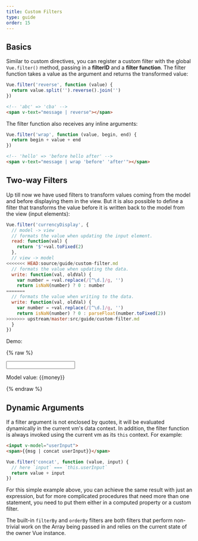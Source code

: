 ```yaml
---
title: Custom Filters
type: guide
order: 15
---
```


## Basics

Similar to custom directives, you can register a custom filter with the global `Vue.filter()` method, passing in a **filterID** and a **filter function**. The filter function takes a value as the argument and returns the transformed value:

``` js
Vue.filter('reverse', function (value) {
  return value.split('').reverse().join('')
})
```

``` html
<!-- 'abc' => 'cba' -->
<span v-text="message | reverse"></span>
```

The filter function also receives any inline arguments:

``` js
Vue.filter('wrap', function (value, begin, end) {
  return begin + value + end
})
```

``` html
<!-- 'hello' => 'before hello after' -->
<span v-text="message | wrap 'before' 'after'"></span>
```

## Two-way Filters

Up till now we have used filters to transform values coming from the model and before displaying them in the view. But it is also possible to define a filter that transforms the value before it is written back to the model from the view (input elements):

``` js
Vue.filter('currencyDisplay', {
  // model -> view
  // formats the value when updating the input element.
  read: function(val) {
    return '$'+val.toFixed(2)
  },
  // view -> model
<<<<<<< HEAD:source/guide/custom-filter.md
  // formats the value when updating the data.
  write: function(val, oldVal) {
    var number = +val.replace(/[^\d.]/g, '')
    return isNaN(number) ? 0 : number
=======
  // formats the value when writing to the data.
  write: function(val, oldVal) {
    var number = +val.replace(/[^\d.]/g, '')
    return isNaN(number) ? 0 : parseFloat(number.toFixed(2))
>>>>>>> upstream/master:src/guide/custom-filter.md
  }
})
```

Demo:

{% raw %}
<div id="two-way-filter-demo" class="demo">
  <input type="text" v-model="money | currencyDisplay">
  <p>Model value: {{money}}</p>
</div>
<script>
new Vue({
  el: '#two-way-filter-demo',
  data: {
    money: 123.45
  },
  filters: {
    currencyDisplay: {
      read: function(val) {
        return '$'+val.toFixed(2)
      },
      write: function(val, oldVal) {
        var number = +val.replace(/[^\d.]/g, '')
        return isNaN(number) ? 0 : parseFloat(number.toFixed(2))
      }
    }
  }
})
</script>
{% endraw %}

## Dynamic Arguments

If a filter argument is not enclosed by quotes, it will be evaluated dynamically in the current vm's data context. In addition, the filter function is always invoked using the current vm as its `this` context. For example:

``` html
<input v-model="userInput">
<span>{{msg | concat userInput}}</span>
```

``` js
Vue.filter('concat', function (value, input) {
  // here `input` === `this.userInput`
  return value + input
})
```

For this simple example above, you can achieve the same result with just an expression, but for more complicated procedures that need more than one statement, you need to put them either in a computed property or a custom filter.

The built-in `filterBy` and `orderBy` filters are both filters that perform non-trivial work on the Array being passed in and relies on the current state of the owner Vue instance.
